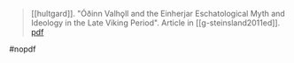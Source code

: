 > [[hultgard]]. "Óðinn Valhǫll and the Einherjar Eschatological Myth and Ideology in the Late Viking Period". Article in [[g-steinsland2011ed]]. [pdf](a/a-hultgard2011.pdf)

#nopdf 